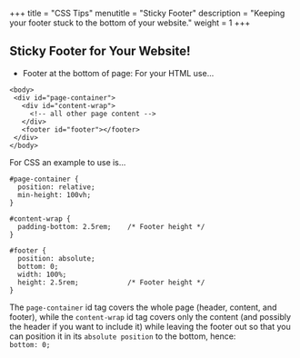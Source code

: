 +++
title = "CSS Tips"
menutitle = "Sticky Footer"
description = "Keeping your footer stuck to the bottom of your website."
weight = 1
+++

## Sticky Footer for Your Website!

- Footer at the bottom of page: For your HTML use...

```
<body>
 <div id="page-container">
   <div id="content-wrap">
     <!-- all other page content -->
   </div>
   <footer id="footer"></footer>
 </div>
</body>
```

For CSS an example to use is...

```
#page-container {
  position: relative;
  min-height: 100vh;
}

#content-wrap {
  padding-bottom: 2.5rem;    /* Footer height */
}

#footer {
  position: absolute;
  bottom: 0;
  width: 100%;
  height: 2.5rem;            /* Footer height */
}
```

The `page-container` id tag covers the whole page (header, content, and footer), while the `content-wrap` id tag covers only the content (and possibly the header if you want to include it) while leaving the footer out so that you can position it in its `absolute position` to the bottom, hence: <br/>  `bottom: 0;`
